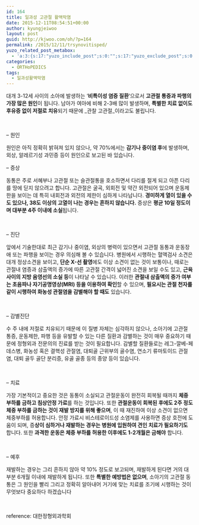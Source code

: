 ```yaml
---
id: 164
title: 일과성 고관절 활액막염
date: 2015-12-11T08:54:51+00:00
author: kyungjeiwoo
layout: post
guid: http://kjwoo.com/oh/?p=164
permalink: /2015/12/11/trsynovitisped/
yuzo_related_post_metabox:
  - 'a:3:{s:17:"yuzo_include_post";s:0:"";s:17:"yuzo_exclude_post";s:0:"";s:21:"yuzo_disabled_related";N;}'
categories:
  - ORTHoPEDICS
tags:
  - 일과성활액막염
---
```

대개 3-12세 사이의 소아에 발생하는 &#8216;**비특이성 염증 질환**&#8216;으로서 **고관절 통증과 파행의 가장 많은 원인**이 됩니다. 남아가 여아에 비해 2-3배 많이 발생하며, **특별한 치료 없이도 후유증 없이 저절로 치유**되기 때문에 _관찰 고관절_이라고도 불립니다.

&nbsp;

&#8211; 원인
  
원인은 아직 정확히 밝혀져 있지 않으나, 약 70%에서는 **감기나 중이염 후**에 발생하며, 외상, 알레르기성 과민증 등이 원인으로 보고된 바 있습니다.
  
&#8211; 증상
  
동통은 주로 서혜부나 고관절 또는 슬관절통을 호소하면서 다리를 절게 되고 아픈 다리를 땅에 딛지 않으려고 합니다. 고관절은 굴곡, 외회전 및 약간 외전되어 있으며 운동제한을 보이는 데 특히 내회전과 외전의 제한이 심하게 나타납니다. **경미하게 열이 있을 수도 있으나, 38도 이상의 고열이 나는 경우는 흔하지 않습니다.** 증상은 **평균 10일 정도이며 대부분 4주 이내에 소실**됩니다.

&nbsp;

&#8211; 진단
  
앞에서 기술한대로 최근 감기나 중이염, 외상의 병력이 있으면서 고관절 동통과 운동장애 또는 파행을 보이는 경우 의심해 볼 수 있습니다. 병원에서 시행하는 혈액검사 소견은 대개 정상소견을 보이고, **단순 X-선 촬영**에도 이상 소견이 없는 것이 보통이나, 때로는 관절내 염증과 삼출액의 증가에 따른 고관절 간격이 넓어진 소견을 보일 수도 있고, **근육 사이의 지방 음영선의 소실 등**이 나타날 수 있습니다. 이러한 **관절내 삼출액의 증가 여부는 초음파나 자기공명영상(MRI) 등을 이용하여 확인**할 수 있으며, **필요시는 관절 천자를 같이 시행하여 화농성 관절염을 감별해야 할 때도** 있습니다.

&nbsp;

&#8211; 감별진단
  
수 주 내에 저절로 치유되기 때문에 이 질병 자체는 심각하지 않으나, 소아기에 고관절 통증, 운동제한, 파행 등을 유발할 수 있는 다른 질환과 감별하는 것이 매우 중요하기 때문에 정형외과 전문의의 진료를 받는 것이 필요합니다. 감별할 질환들로는 레그-깔베-페데스병, 화농성 혹은 결핵성 관절염, 대퇴골 근위부의 골수염, 연소기 류마토이드 관절염, 대퇴 골두 골단 분리증, 유골 골종 등의 종양 등이 있습니다.

&nbsp;

&#8211; 치료
  
가장 기본적이고 중요한 것은 동통이 소실되고 관절운동이 완전히 회복될 때까지 **체중 부하를 금하고 침상안정 가료**를 하는 것입니다. 또한 **관절운동이 회복된 후에도 2주 정도 체중 부하를 금하는 것이 재발 방지를 위해 좋으며**, 이 때 재진하여 이상 소견이 없으면 체중부하를 허용합니다. 안정 가료시 비스테로이드성 소염제를 사용하면 증상 호전에 도움이 되며, 증**상이 심하거나 재발하는 경우는 병원에 입원하여 견인 치료가 필요하기도** 합니다. 또한 **과격한 운동은 체중 부하를 허용한 이후에도 1-2개월은 금해야** 합니다.

&nbsp;

&#8211; 예후
  
재발하는 경우는 그리 흔하지 않아 약 10% 정도로 보고되며, 재발하게 된다면 거의 대부분 6개월 이내에 재발하게 됩니다. 또한 **특별한 예방법은 없으며**, 소아기의 고관절 동통은 그 원인을 빨리 그리고 정확히 알아내어 거기에 맞는 치료를 조기에 시행하는 것이 무엇보다 중요하다 하겠습니다

&nbsp;

reference: 대한정형외과학회

&nbsp;